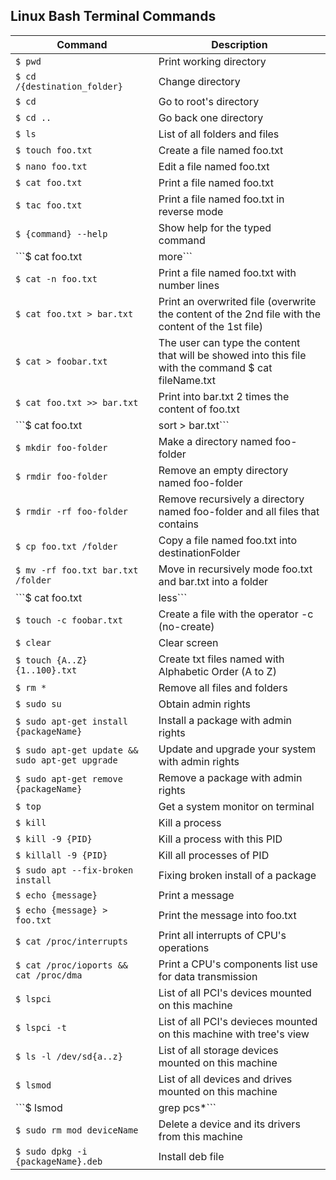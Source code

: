 ## Linux Bash Terminal Commands
| Command | Description |
| --- | --- |
| ```$ pwd``` | Print working directory |
| ```$ cd /{destination_folder}``` | Change directory |
| ```$ cd ``` | Go to root's directory |
| ```$ cd ..``` | Go back one directory |
| ```$ ls``` | List of all folders and files
| ```$ touch foo.txt``` | Create a file named foo.txt |
| ```$ nano foo.txt``` | Edit a file named foo.txt |
| ```$ cat foo.txt``` | Print a file named foo.txt |
| ```$ tac foo.txt``` | Print a file named foo.txt in reverse mode |
| ```$ {command} --help``` | Show help for the typed command |
| ```$ cat foo.txt | more``` | Print a visible text on video and with pressing 'enter' the user can see more text of this file |
| ```$ cat -n foo.txt``` | Print a file named foo.txt with number lines |
| ```$ cat foo.txt > bar.txt``` | Print an overwrited file (overwrite the content of the 2nd file with the content of the 1st file) |
| ```$ cat > foobar.txt``` | The user can type the content that will be showed into this file with the command $ cat fileName.txt |
| ```$ cat foo.txt >> bar.txt``` | Print into bar.txt 2 times the content of foo.txt |
| ```$ cat foo.txt | sort > bar.txt``` | Print into bar.txt the foo.txt's sorted content |
| ```$ mkdir foo-folder``` | Make a directory named foo-folder |
| ```$ rmdir foo-folder``` | Remove an empty directory named foo-folder |
| ```$ rmdir -rf foo-folder``` | Remove recursively a directory named foo-folder and all files that contains | 
| ```$ cp foo.txt /folder``` | Copy a file named foo.txt into destinationFolder |
| ```$ mv -rf foo.txt bar.txt /folder``` | Move in recursively mode foo.txt and bar.txt into a folder |
| ```$ cat foo.txt | less``` | Print a file with less operator (siimilar to more) |
| ```$ touch -c foobar.txt``` | Create a file with the operator -c (no-create) |
| ```$ clear``` | Clear screen |
| ```$ touch {A..Z}{1..100}.txt``` | Create txt files named with Alphabetic Order (A to Z) |
| ```$ rm *``` | Remove all files and folders |
| ```$ sudo su``` | Obtain admin rights |
| ```$ sudo apt-get install {packageName}``` | Install a package with admin rights |
| ```$ sudo apt-get update && sudo apt-get upgrade``` | Update and upgrade your system with admin rights |
| ```$ sudo apt-get remove {packageName}``` | Remove a package with admin rights |
| ```$ top``` | Get a system monitor on terminal |
| ```$ kill``` | Kill a process |
| ```$ kill -9 {PID}``` | Kill a process with this PID |
| ```$ killall -9 {PID}``` | Kill all processes of PID |
| ```$ sudo apt --fix-broken install``` | Fixing broken install of a package |
| ```$ echo {message}``` | Print a message |
| ```$ echo {message} > foo.txt``` | Print the message into foo.txt |
| ```$ cat /proc/interrupts``` | Print all interrupts of CPU's operations |
| ```$ cat /proc/ioports && cat /proc/dma``` | Print a CPU's components list use for data transmission |
| ```$ lspci``` | List of all PCI's devices mounted on this machine |
| ```$ lspci -t``` | List of all PCI's devieces mounted on this machine with tree's view |
| ```$ ls -l /dev/sd{a..z}``` | List of all storage devices mounted on this machine |
| ```$ lsmod``` | List of all devices and drives mounted on this machine |
| ```$ lsmod | grep pcs*``` | Get a filtered list of all devices that named "pcs*" | 
| ```$ sudo rm mod deviceName``` | Delete a device and its drivers from this machine |
| ```$ sudo dpkg -i {packageName}.deb``` | Install deb file |


